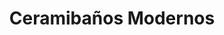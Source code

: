 ---
title: "Ceramibaños Modernos"
url: /santo-domingo/ceramibanos-modernos/
shop: cuarto de baño
---